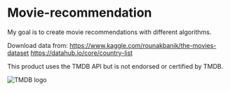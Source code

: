 # Movie-recommendation

My goal is to create movie recommendations with different algorithms.

Download data from:
https://www.kaggle.com/rounakbanik/the-movies-dataset
https://datahub.io/core/country-list

This product uses the TMDB API but is not endorsed or certified by TMDB.

![TMDB logo](https://www.themoviedb.org/assets/2/v4/logos/v2/blue_long_2-9665a76b1ae401a510ec1e0ca40ddcb3b0cfe45f1d51b77a308fea0845885648.svg)
